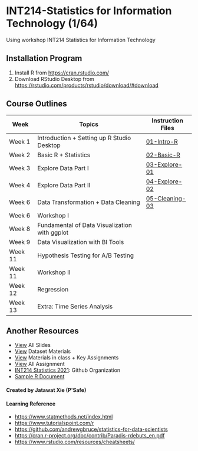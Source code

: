 # INT214-Statistics for Information Technology (1/64)

Using workshop INT214 Statistics for Information Technology

## Installation Program

1. Install R from https://cran.rstudio.com/
2. Download RStudio Desktop from https://rstudio.com/products/rstudio/download/#download

## Course Outlines

| Week    | Topics                                        | Instruction Files                          |
| ------- | --------------------------------------------- | ------------------------------------------ |
| Week 1  | Introduction + Setting up R Studio Desktop    | [01-Intro-R](workshop/01-intro-R.md)       |
| Week 2  | Basic R + Statistics                          | [02-Basic-R](workshop/02-Basic-R.md)       |
| Week 3  | Explore Data Part I                           | [03-Explore-01](workshop/03-Explore-01.md) |
| Week 4  | Explore Data Part II                          | [04-Explore-02](workshop/04-Explore-02.md) |
| Week 6  | Data Transformation + Data Cleaning           | [05-Cleaning-03](workshop/05-Cleaning.md)  |
| Week 6  | Workshop I                                    |                                            |
| Week 8  | Fundamental of Data Visualization with ggplot |                                            |
| Week 9  | Data Visualization with BI Tools              |                                            |
| Week 11 | Hypothesis Testing for A/B Testing            |                                            |
| Week 11 | Workshop II                                   |                                            |
| Week 12 | Regression                                    |                                            |
| Week 13 | Extra: Time Series Analysis                   |                                            |

## Another Resources

- [View](https://drive.google.com/drive/folders/1Bi58GdQ19Te8JdCM7slyJdocpu8JudEc) All Slides
- [View](https://github.com/safesit23/INT214-Statistics/tree/main/datasets) Dataset Materials
- [View](https://github.com/safesit23/INT214-Statistics/tree/main/files) Materials in class + Key Assignments
- [View](https://github.com/safesit23/INT214-Statistics/tree/main/assignment) All Assignment
- [INT214 Statistics 2021](https://github.com/sit-2021-int214): Github Organization
- [Sample R Document](files/S06_RDoc.html)

#### Created by Jatawat Xie (P'Safe)

#### Learning Reference

- https://www.statmethods.net/index.html
- https://www.tutorialspoint.com/r
- https://github.com/andrewgbruce/statistics-for-data-scientists
- https://cran.r-project.org/doc/contrib/Paradis-rdebuts_en.pdf
- https://www.rstudio.com/resources/cheatsheets/